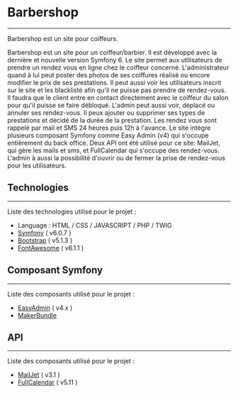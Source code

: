 # Barbershop
***
Barbershop est un site pour coiffeurs.

Barbershop est un site pour un coiffeur/barbier. Il est développé avec la dernière et nouvelle version Symfony 6. Le site permet aux utilisateurs de prendre un rendez vous en ligne chez le coiffeur concerné. L'administrateur quand à lui peut poster des photos de ses coiffures réalisé ou encore modifier le prix de ses prestations. Il peut aussi voir les utilisateurs inscrit sur le site et les blacklisté afin qu'il ne puisse pas prendre de rendez-vous. Il faudra que le client entre en contact directement avec le coiffeur du salon pour qu'il puisse se faire débloqué. L'admin peut aussi voir, déplacé ou annuler ses rendez-vous. Il peux ajouter ou supprimer ses types de prestations et décidé de la durée de la prestation. Les rendez vous sont rappelé par mail et SMS 24 heures puis 12h à l'avance. Le site intègre plusieurs composant Symfony comme Easy Admin (v4) qui s'occupe entièrement du back office. Deux API ont été utilisé pour ce site: MailJet, qui gère les mails et sms, et FullCalendar qui s'occupe des rendez-vous. L'admin à aussi la possibilité d'ouvrir ou de fermer la prise de rendez-vous pour les utilisateurs.

## Technologies
***
Liste des technologies utilisé pour le projet :
* Language : HTML / CSS / JAVASCRIPT / PHP / TWIG
* [Symfony](https://example.com) ( v6.0.7 )
* [Bootstrap](https://getbootstrap.com) ( v5.1.3 )
* [FontAwesome](https://fontawesome.com/) ( v6.1.1 )

## Composant Symfony
***
Liste des composants utilisé pour le projet :

* [EasyAdmin](https://symfony.com/bundles/EasyAdminBundle/current/index.html) ( v4.x )
* [MakerBundle](https://symfony.com/bundles/SymfonyMakerBundle/current/index.html)

## API
***
Liste des composants utilisé pour le projet :

* [MailJet](https://dev.mailjet.com/email/guides/?_ga=2.190428523.1717791676.1649800259-1313880474.1649800259#getting-started) ( v3.1 )
* [FullCalendar](https://fullcalendar.io/docs) ( v5.11 )

